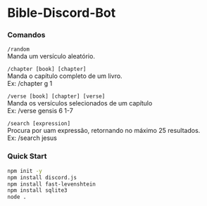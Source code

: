 # Bible-Discord-Bot

### Comandos

```/random```  
Manda um versículo aleatório.  

```/chapter [book] [chapter]```  
Manda o capítulo completo de um livro.  
Ex: /chapter g 1

```/verse [book] [chapter] [verse]```  
Manda os versículos selecionados de um capítulo  
Ex: /verse gensis 6 1-7

```/search [expression]```  
Procura por uam expressão, retornando no máximo 25 resultados.  
Ex: /search jesus

### Quick Start

```bash
npm init -y
npm install discord.js
npm install fast-levenshtein
npm install sqlite3
node .
```
